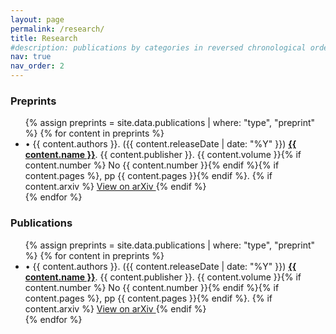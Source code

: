 ```yaml
---
layout: page
permalink: /research/
title: Research
#description: publications by categories in reversed chronological order. generated by jekyll-scholar.
nav: true
nav_order: 2
---
```


<!-- _pages/publications.md -->

<!-- Bibsearch Feature -->
<h3>Preprints</h3>
<ul class="list-group list-group-flush">
  {% assign preprints = site.data.publications | where: "type", "preprint" %}
  {% for content in preprints %}
    <li class="list-group-item">
      • {{ content.authors }}. ({{ content.releaseDate | date: "%Y" }}) 
      <a href="{{ content.url }}" target="_blank"><strong>{{ content.name }}</strong></a>. 
      {{ content.publisher }}. 
      {{ content.volume }}{% if content.number %} No {{ content.number }}{% endif %}{% if content.pages %}, pp {{ content.pages }}{% endif %}.
      {% if content.arxiv %}
        <a href="{{ content.arxiv }}" target="_blank" class="btn btn-sm btn-outline-primary ms-2">
          View on arXiv
        </a>
      {% endif %}
    </li>
  {% endfor %}
</ul>


<h3>Publications</h3>
<ul class="list-group list-group-flush">
  {% assign preprints = site.data.publications | where: "type", "preprint" %}
  {% for content in preprints %}
    <li class="list-group-item">
      • {{ content.authors }}. ({{ content.releaseDate | date: "%Y" }}) 
      <a href="{{ content.url }}" target="_blank"><strong>{{ content.name }}</strong></a>. 
      {{ content.publisher }}. 
      {{ content.volume }}{% if content.number %} No {{ content.number }}{% endif %}{% if content.pages %}, pp {{ content.pages }}{% endif %}.
      {% if content.arxiv %}
        <a href="{{ content.arxiv }}" target="_blank" class="btn btn-sm btn-outline-primary ms-2">
          View on arXiv
        </a>
      {% endif %}
    </li>
  {% endfor %}
</ul>



